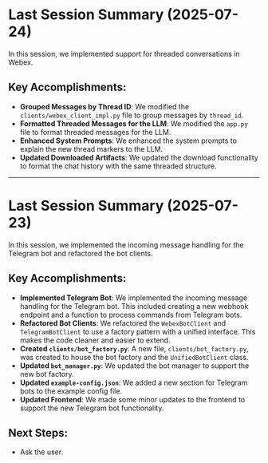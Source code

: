 # Last Session Summary (2025-07-24)

In this session, we implemented support for threaded conversations in Webex.

## Key Accomplishments:

*   **Grouped Messages by Thread ID**: We modified the `clients/webex_client_impl.py` file to group messages by `thread_id`.
*   **Formatted Threaded Messages for the LLM**: We modified the `app.py` file to format threaded messages for the LLM.
*   **Enhanced System Prompts**: We enhanced the system prompts to explain the new thread markers to the LLM.
*   **Updated Downloaded Artifacts**: We updated the download functionality to format the chat history with the same threaded structure.

---
# Last Session Summary (2025-07-23)

In this session, we implemented the incoming message handling for the Telegram bot and refactored the bot clients.

## Key Accomplishments:

*   **Implemented Telegram Bot**: We implemented the incoming message handling for the Telegram bot. This included creating a new webhook endpoint and a function to process commands from Telegram bots.
*   **Refactored Bot Clients**: We refactored the `WebexBotClient` and `TelegramBotClient` to use a factory pattern with a unified interface. This makes the code cleaner and easier to extend.
*   **Created `clients/bot_factory.py`**: A new file, `clients/bot_factory.py`, was created to house the bot factory and the `UnifiedBotClient` class.
*   **Updated `bot_manager.py`**: We updated the bot manager to support the new bot factory.
*   **Updated `example-config.json`**: We added a new section for Telegram bots to the example config file.
*   **Updated Frontend**: We made some minor updates to the frontend to support the new Telegram bot functionality.

## Next Steps:
*   Ask the user.
